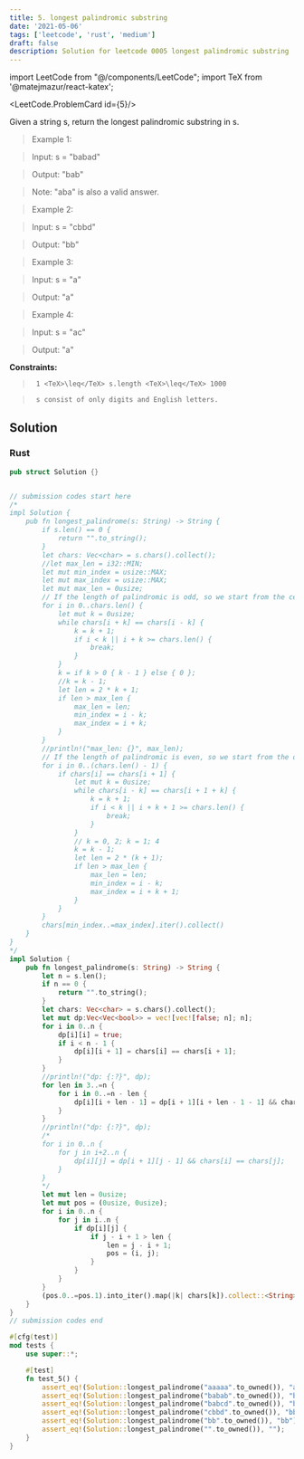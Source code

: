```yaml
---
title: 5. longest palindromic substring
date: '2021-05-06'
tags: ['leetcode', 'rust', 'medium']
draft: false
description: Solution for leetcode 0005 longest palindromic substring
---
```

import LeetCode from "@/components/LeetCode";
import TeX from '@matejmazur/react-katex';

<LeetCode.ProblemCard id={5}/>
 

  Given a string s, return the longest palindromic substring in s.

 

 >   Example 1:

 

 >   Input: s <TeX>=</TeX> "babad"

 >   Output: "bab"

 >   Note: "aba" is also a valid answer.

 

 >   Example 2:

 

 >   Input: s <TeX>=</TeX> "cbbd"

 >   Output: "bb"

 

 >   Example 3:

 

 >   Input: s <TeX>=</TeX> "a"

 >   Output: "a"

 

 >   Example 4:

 

 >   Input: s <TeX>=</TeX> "ac"

 >   Output: "a"

 

 

  **Constraints:**

 

 >   	1 <TeX>\leq</TeX> s.length <TeX>\leq</TeX> 1000

 >   	s consist of only digits and English letters.


## Solution
### Rust
```rust
pub struct Solution {}


// submission codes start here
/*
impl Solution {
    pub fn longest_palindrome(s: String) -> String {
        if s.len() == 0 {
            return "".to_string();
        }
        let chars: Vec<char> = s.chars().collect();
        //let max_len = i32::MIN;
        let mut min_index = usize::MAX;
        let mut max_index = usize::MAX;
        let mut max_len = 0usize;
        // If the length of palindromic is odd, so we start from the center of each possible letter.
        for i in 0..chars.len() {
            let mut k = 0usize;
            while chars[i + k] == chars[i - k] {
                k = k + 1;
                if i < k || i + k >= chars.len() {
                    break;
                }
            }
            k = if k > 0 { k - 1 } else { 0 };
            //k = k - 1;
            let len = 2 * k + 1;
            if len > max_len {
                max_len = len;
                min_index = i - k;
                max_index = i + k;
            }
        }
        //println!("max_len: {}", max_len);
        // If the length of palindromic is even, so we start from the of each possible gap between two letters.
        for i in 0..(chars.len() - 1) {
            if chars[i] == chars[i + 1] {
                let mut k = 0usize;
                while chars[i - k] == chars[i + 1 + k] {
                    k = k + 1;
                    if i < k || i + k + 1 >= chars.len() {
                        break;
                    }
                }
                // k = 0, 2; k = 1; 4
                k = k - 1;
                let len = 2 * (k + 1);
                if len > max_len {
                    max_len = len;
                    min_index = i - k;
                    max_index = i + k + 1;
                }
            }
        }
        chars[min_index..=max_index].iter().collect()
    }
}
*/
impl Solution {
    pub fn longest_palindrome(s: String) -> String {
        let n = s.len(); 
        if n == 0 {
            return "".to_string();
        }
        let chars: Vec<char> = s.chars().collect();
        let mut dp:Vec<Vec<bool>> = vec![vec![false; n]; n];
        for i in 0..n {
            dp[i][i] = true;
            if i < n - 1 {
                dp[i][i + 1] = chars[i] == chars[i + 1];
            }
        }
        //println!("dp: {:?}", dp);
        for len in 3..=n {
            for i in 0..=n - len {
                dp[i][i + len - 1] = dp[i + 1][i + len - 1 - 1] && chars[i] == chars[i + len - 1];  
            }
        }
        //println!("dp: {:?}", dp);
        /*
        for i in 0..n {
            for j in i+2..n {
                dp[i][j] = dp[i + 1][j - 1] && chars[i] == chars[j];  
            }
        }
        */
        let mut len = 0usize;
        let mut pos = (0usize, 0usize);
        for i in 0..n {
            for j in i..n {
                if dp[i][j] {
                    if j - i + 1 > len {
                        len = j - i + 1;
                        pos = (i, j);
                    }
                }
            }
        }
        (pos.0..=pos.1).into_iter().map(|k| chars[k]).collect::<String>()
    }
}
// submission codes end

#[cfg(test)]
mod tests {
    use super::*;

    #[test]
    fn test_5() {
        assert_eq!(Solution::longest_palindrome("aaaaa".to_owned()), "aaaaa");
        assert_eq!(Solution::longest_palindrome("babab".to_owned()), "babab");
        assert_eq!(Solution::longest_palindrome("babcd".to_owned()), "bab");
        assert_eq!(Solution::longest_palindrome("cbbd".to_owned()), "bb");
        assert_eq!(Solution::longest_palindrome("bb".to_owned()), "bb");
        assert_eq!(Solution::longest_palindrome("".to_owned()), "");
    }
}

```
